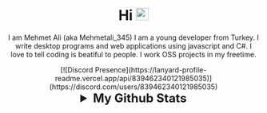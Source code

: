 <h1 align="center">Hi <img src="https://media.giphy.com/media/hvRJCLFzcasrR4ia7z/giphy.gif" width="25px"></h1>
<p align="center">
I am Mehmet Ali (aka Mehmetali_345) I am a young developer from Turkey. I write desktop programs and web applications using javascript and C#. 
I love to tell coding is beatiful to people. I work OSS projects in my freetime.</p>

<div align="center">
  [![Discord Presence](https://lanyard-profile-readme.vercel.app/api/839462340121985035)](https://discord.com/users/839462340121985035)  
</div>

<details align="center">
<summary style="font-weight: bold; font-size: 24px">My Github Stats</summary>
  
<img width="50%" align="right" src="https://github-readme-stats.vercel.app/api/top-langs/?username=Mehmetali345Dev&theme=dark&hide_border=true&layout=compact">
<img align="left" width="50%" src="https://github-readme-stats.vercel.app/api?username=Mehmetali345Dev">

</details>

<!--
<img alt="JavaScript" align="center" src="https://img.shields.io/badge/-Javascript-edb200?style=flat-square&logo=javascript&logoColor=white" /><img alt="Nodejs" align="center" src="https://img.shields.io/badge/-Nodejs-43853d?style=flat-square&logo=Node.js&logoColor=white" /> <img alt="Vue" align="center" src="https://img.shields.io/badge/-Vue-384960?style=flat-square&logo=vue.js&logoColor=white" /> <img alt="npm" align="center" src="https://img.shields.io/badge/-NPM-CB3837?style=flat-square&logo=npm&logoColor=white" /> <img alt="html5" align="center" src="https://img.shields.io/badge/-HTML5-E34F26?style=flat-square&logo=html5&logoColor=white" /><img alt="C#" src="https://img.shields.io/badge/c%23-%23239120.svg?&style=for-the-badge&logo=c-sharp&logoColor=white"/><img alt=".Net" src="https://img.shields.io/badge/.NET-5C2D91?style=for-the-badge&logo=.net&logoColor=white"/><img alt="Vercel" src="https://img.shields.io/badge/vercel-%23000000.svg?&style=for-the-badge&logo=vercel&logoColor=white"/>

-->
